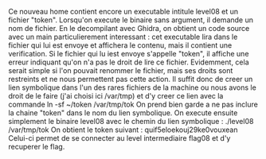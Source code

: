Ce nouveau home contient encore un executable intitule level08 et un fichier "token". Lorsqu'on execute le binaire sans argument, il demande un nom de fichier.
En le decompilant avec Ghidra, on obtient un code source avec un main particulierement interessant : cet executable lira dans le fichier qui lui est envoye et affichera le contenu, mais il contient une verification. Si le fichier qui lu iest envoye s'appelle "token", il affiche une erreur indiquant qu'on n'a pas le droit de lire ce fichier. Evidemment, cela serait simple si l'on pouvait renommer le fichier, mais ses droits sont restreints et ne nous permettent pas cette action.
Il suffit donc de creer un lien symbolique dans l'un des rares fichiers de la machine ou nous avons le droit de le faire (j'ai choisi ici /var/tmp) et d'y creer ce lien avec la commande
ln -sf ~/token /var/tmp/tok
On prend bien garde a ne pas inclure la chaine "token" dans le nom du lien symbolique.
On execute ensuite simplement le binaire level08 avec le chemin du lien symbolique :
./level08 /var/tmp/tok
On obtient le token suivant : quif5eloekouj29ke0vouxean
Celui-ci permet de se connecter au level intermediaire flag08 et d'y recuperer le flag.


